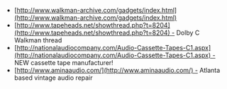 * [http://www.walkman-archive.com/gadgets/index.html](http://www.walkman-archive.com/gadgets/index.html)
* [http://www.tapeheads.net/showthread.php?t=8204](http://www.tapeheads.net/showthread.php?t=8204) - Dolby C Walkman thread
* [http://nationalaudiocompany.com/Audio-Cassette-Tapes-C1.aspx](http://nationalaudiocompany.com/Audio-Cassette-Tapes-C1.aspx) - NEW cassette tape manufacturer!
* [http://www.aminaaudio.com/](http://www.aminaaudio.com/) - Atlanta based vintage audio repair